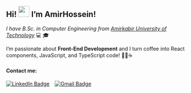 <h2>Hi! <img src="https://raw.githubusercontent.com/MartinHeinz/MartinHeinz/master/wave.gif" width="30px"> I’m AmirHossein!</h2>

<p><em>I have B.Sc. in Computer Engineering from <a href="https://aut.ac.ir/" target="_blank" rel="noopener noreferrer">Amirkabir University of Technology</a> </em> 💻 🎓</p>
<p>I’m passionate about <strong>Front-End Development</strong> and I turn coffee into React components, JavaScript, and TypeScript code! 🧑‍💻☕</p>

<h4>Contact me:</h4>
<a href="https://www.linkedin.com/in/AmirhosseinSarahang/" style="display:inline-block; margin-right:10px;">
    <img src="https://img.shields.io/badge/LinkedIn-blue?style=for-the-badge&logo=linkedin&logoColor=white" alt="LinkedIn Badge"/>
</a>
<a href="mailto:amirsarahng@gmail.com" style="display:inline-block;">
    <img src="https://img.shields.io/badge/Gmail-red?style=for-the-badge&logo=gmail&logoColor=white" alt="Gmail Badge"/>
</a>
